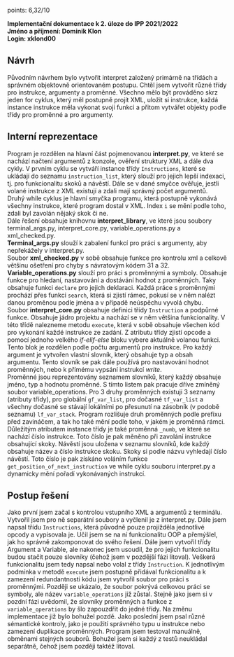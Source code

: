 points: 6,32/10 

**Implementační dokumentace k 2. úloze do IPP 2021/2022**\
**Jméno a příjmení: Dominik Klon**\
**Login: xklond00**

## Návrh
Původním návrhem bylo vytvořit interpret založený primárně na třídách a správném objektovně
orientovaném postupu. Chtěl jsem vytvořit různé třídy pro instrukce, argumenty a
proměnné. Všechno mělo být prováděno skrz jeden for cyklus, který měl postupně projít
XML, uložit si instrukce, každá instance instrukce měla vykonat svoji funkci a přitom vytvářet
objekty podle třídy pro proměnné a pro argumenty.

## Interní reprezentace
Program je rozdělen na hlavní část pojmenovanou **interpret.py**, ve které se nachází
načtení argumentů z konzole, ověření struktury XML a dále dva cykly.
V prvním cyklu se vytváří instance třídy `Instructions`, které se ukládají do
seznamu `instruction_list`, který slouží pro jejich lepší indexaci, tj. pro funkcionalitu
skoků a návěstí. Dále se v dané smyčce ověřuje, jestli volané instrukce z XML existují
a zdali mají správný počet argumentů. \
Druhý while cyklus je hlavní smyčka programu, která postupně vykonává všechny instrukce,
které program dostal v XML. Index `i` se mění podle toho, zdali byl zavolán nějaký skok či ne. \
Dále řešení obsahuje knihovnu **interpret_library**, ve které jsou soubory
terminal_args.py, interpret_core.py, variable_operations.py a xml_checked.py. \
**Terminal_args.py** slouží k zabalení funkcí pro práci s argumenty, aby nepřekážely v interpret.py. \
Soubor **xml_checked.py** v sobě obsahuje funkce pro kontrolu xml a celkově většinu ošetření
pro chyby s návratovým kódem 31 a 32. \
**Variable_operations.py** slouží pro práci s proměnnými a
symboly. Obsahuje funkce pro hledaní, nastavování a dostávání hodnot z proměnných. Taky obsahuje
funkci `declare` pro jejich deklaraci. Každá práce s proměnnými prochází přes funkci `search`, 
která si zjistí rámec, pokusí se v něm nalézt danou proměnou podle jména a v případě neúspěchu vyvolá
chybu. \
Soubor **interpret_core.py** obsahuje definici třídy `Instruction` a podpůrné funkce. Obsahuje
jádro projektu a nachází se v něm většina funkcionality. V této třídě nalezneme metodu `execute`, 
která v sobě obsahuje všechen kód pro vykonání každé instrukce ze zadání. Z atributu třídy zjistí opcode a 
pomocí jednoho velkého *if-elif-else* bloku vybere aktuálně volanou funkci. Tento blok
je rozdělen podle počtu argumentů pro instrukce. Pro každý argument je vytvořen vlastní slovník, který
obsahuje typ a obsah argumentu.
Tento slovník se pak dále používá pro nastavování hodnot proměnných, nebo k přímému vypsání instrukcí *write*.\
Proměnné jsou reprezentovány seznamem slovníků, který každý obsahuje jméno, typ a hodnotu proměnné. 
S tímto listem pak pracuje dříve zmíněný soubor variable_operations. Pro 3 druhy proměnných existují
3 seznamy (atributy třídy), pro globální `gf_var_list`, pro dočasné `tf_var_list` a všechny dočasné se
stávají lokálními po přesunutí na zásobník (v podobě seznamu) `lf_var_stack`. Program rozlišuje druh proměnných podle prefixu před zavináčem, a tak ho
také mění podle toho, v jakém je proměnná rámci. Důležitým atributem instance třídy je také
proměnná `_numb`, ve které se nachází číslo instrukce. Toto číslo je pak měněno při zavolání instrukce
obsahující skoky. Návěstí jsou uložena v seznamu slovníků, kde každý obsahuje
název a číslo instrukce skoku. Skoky si podle názvu vyhledají číslo návěstí. Toto číslo je pak získáno voláním funkce `get_position_of_next_instruction` ve while
cyklu souboru interpret.py a dynamicky mění pořadí vykonávaných instrukcí. 

## Postup řešení
Jako první jsem začal s kontrolou vstupního XML a argumentů z terminálu. Vytvořil jsem pro ně separátní soubory a vyčlenil je z interpret.py.
Dále jsem napsal třídu `Instructions`, která původně pouze projížděla jednotlivé opcody a vypisovala je. Učil jsem se na ní funkcionalitu OOP a přemýšlel, jak ho
správně zakomponovat do svého řešení. 
Dále jsem vytvořil třídy Argument a Variable, ale nakonec jsem usoudil, že pro jejich funkcionalitu budou stačit pouze slovníky 
(čehož jsem v pozdější fázi litoval). Veškerá funkcionalitu jsem tedy napsal nebo volal z třídy `Instruction`. K jednotlivým podmínka v metodě
`execute` jsem postupně přidával funkcionalitu a k zamezení redundantnosti kódu jsem vytvořil soubor pro práci s proměnnými.
Později se ukázalo, že soubor pokrývá celkovou práci se symboly, ale název `variable_operations` již zůstal.
Stejně jako jsem si v pozdní fázi uvědomil, že slovníky proměnných a funkce z `variable_operations` by šlo zapouzdřit do
jedné třídy. Na změnu implementace již bylo bohužel pozdě. Jako poslední jsem psal různé sémantické kontroly, jako je
použití správného typu u instrukce nebo zamezení duplikace proměnných. Program jsem testoval manuálně, obměnami stejných souborů. Bohužel
jsem si každý z testů neukládal separátně, čehož jsem později taktéž litoval.
